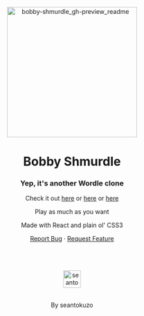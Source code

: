 <div align="center">
<p align="center">
  <img align="center" width="300px" alt="bobby-shmurdle_gh-preview_readme" src="https://user-images.githubusercontent.com/89617737/166426002-cc39696c-c97c-43a1-a7f8-7bca242584f4.png">
</p>
<h1 align="center">Bobby Shmurdle</h1>
<h3 align="center">Yep, it's another Wordle clone</h3>

Check it out [here](https://bobby-shmurdle.netlify.app)
or [here](https://bobby-shmurdle.netlify.app) or [here](https://bobby-shmurdle.netlify.app)

<p align=center>Play as much as you want</p>

<p align=center>Made with React and plain ol' CSS3</p>

  <p align="center">
    <a href="https://github.com/seantokuzo/bobby-shmurdle/issues">Report Bug</a>
    ·
    <a href="https://github.com/seantokuzo/bobby-shmurdle/issues">Request Feature</a>
  </p>
  <br>
  <br>
  <br>
  <img align="center" width="40px" alt="seantokuo logo" src="https://user-images.githubusercontent.com/89617737/166433676-ff1e1aca-8f38-47a3-925b-d7ffc2964408.png">
  <br>
  <br>
  <p>By seantokuzo</p>
</div>
